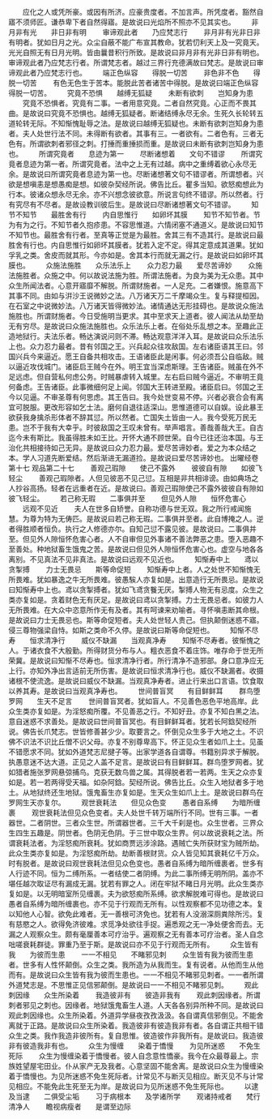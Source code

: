 <!-- { "loadSidebar": true } -->
　　应化之人或凭所豪。或因有所济。应豪贵度者。不加言声。所凭度者。豁然自寤不须师匠。谦恭卑下者自然得寤。是故说曰光焰所不照亦不见其实也。
　　非月非有光　　非日非有明
　　审谛观此者　　乃应梵志行
　　非月非有光非日非有明者。犹如日月之光。众尘自蔽不能广布宣其教命。犹若忉利天上及一究竟天。光光自照无有日月光明。皆由曩昔积行所致。是故说曰非月非有光非日非有明也。审谛观此者乃应梵志行者。所谓梵志者。越过三界行充德满故曰梵志。是故说曰审谛观此者乃应梵志行也。
　　端正色纵容　　得脱一切苦
　　非色非不色　　得脱一切苦
　　有色无色生于苦本。能脱此苦者诸苦中得脱。是故说曰端正色纵容得脱一切苦。
　　究竟不恐惧　　越缚无狐疑
　　未断有欲刺　　岂知身为患
　　究竟不恐惧者。究竟有二事。一者用意究竟。二者自然究竟。心正而不畏其曲。是故说曰究竟不恐惧也。越缚无狐疑者。断诸结缚永尽无余。生死久长轮转五道轮转无际。不知惭愧耻辱之法。是故说曰越缚无狐疑也。未断有欲刺岂知身为患者。夫人处世行法不同。未得断有欲者。其事有三。一者欲有。二者色有。三者无色有。所谓欲刺者邪径之刺。打捶而重捶损而重。是故说曰未断有欲刺岂知身为患也。
　　所谓究竟者　　息迹为第一
　　尽断诸想着　　文句不错谬
　　所谓究竟者息迹为第一者。所谓究竟者。法中之上无有过越。病中之重缚着欲心永尽无余。是故说曰所谓究竟者息迹为第一也。尽断诸想著文句不错谬者。所谓想者。兴欲是想嗔恚是想愚痴是想。如彼杂契经所说。佛告比丘。瞿多当知。欲怒痴想此为行本。彼诸众想永尽无余。亦不兴想念彼欲意。所说言句终不错谬。所以然者。行有究尽有不尽者。是故设教训彼后生。是故说曰尽断诸想著文句不错谬。
　　知节不知节　　最胜舍有行
　　内自思惟行　　如卵坏其膜
　　知节不知节者。节为有为之行。不知节者久抱疹患。不容思惟道。六情闭塞不通道义。是故说曰知节不知节也。最胜舍有行者。至真等正觉是为最胜。舍其三有不造其行。是故说曰最胜舍有行也。内自思惟行如卵坏其膜者。犹若入定不定。得其定意成其道果。犹如孚乳之类。舍皮而就其形。今亦如是。舍其本行而就无漏之行。是故说曰如卵坏其膜也。
　　众施法施胜　　众乐法乐上
　　众力忍力最　　爱尽苦谛妙
　　众施法施胜者。众施之中。何以故说法施为胜。所谓法施者。为良为美为无众患。其中众生所闻法者。心意开寤靡不解脱。所谓财施者。一人足充。二者嫌恨。施意高下其事不同。由如与洴沙王说微妙之法。八万诸天万二千摩竭众生。复与释提桓因。在石室之中说微妙法。八万诸天皆得微妙法。诸情通达无形挂碍也。是故说众施法施胜也。所谓财施者。今日受施明当更求。其中至求天上道者。彼人闻法从劫至劫无有穷尽。是故说曰众施法施胜也。众乐法乐上者。在俗处乐乱想之本。至趣此正造地狱行。夫法乐者。畅达演说问则不滞。畅达观意洋洋入耳。是故说曰众乐法乐上也。众力忍力最者。昔有邻国之王。兴兵起众往攻敌国。左右诸臣语其王曰。邻国兴兵今来逼近。愿王自备共相攻击。王语诸臣此是闲事。何必须吾公自临敌。贼以逼近攻伐城门。诸臣启王贼今在外。明王宜当深虑斯理。王告诸臣。贼虽在外不足远虑。但自营私何虑公务。时贼暴虐转入城里。左右启曰贼今逼近。不审明王竟何备虑。王告诸臣。此事微细何足上闻。邻国大王转进至殿。诸臣启曰。邻国之王今以见逼。不审圣尊有何思虑。其王告曰。我今处世变易不停。兴者必衰合会有离宜可脱服。更改形容如乞士法。磨何自退往适深山。思惟道德可以自娱。设此暴王欲获我身擒杀形体者不辞其愆。所以然者。亡国失土皆由一人。我今受死万民无患。岂不于我有大幸乎。时彼敌国之王叹未曾有。举声唱言。善哉善哉大王。自古迄今未有斯比。我虽得胜未如王比。开怀大通不顾世荣。自今已往还治本国。与王治化共相接待如己无异。是故说曰众力忍力最。爱尽苦谛妙者。爱之为本众结之本。学人习道先断爱结。然后渐进无漏道捡。是故说曰爱尽苦谛妙也。
出曜经卷第十七
观品第二十七
　　善观己瑕隙　　使己不露外
　　彼彼自有隙　　如彼飞轻尘
　　善观己瑕隙者。人但见彼恶不见己愆。互相是非共相诽谤。由如典场之人抄谷高扬。轻者在远重者在近。是故说曰。善观己瑕隙使己不露外彼彼自有隙如彼飞轻尘。
　　若己称无瑕　　二事俱并至
　　但见外人隙　　恒怀危害心
　　远观不见近
　　夫人在世多自矫誉。自称功德与世无双。我之所行戒闻施慧。为尊为特为无俦匹。是故说曰若己称无瑕。二事俱并至者。此自博掩之人。逆者得胜顺者恒负。执行之人修德亦尔。自知己愆不露见彼。是故说曰。二事俱并至。但见外人隙恒怀危害心者。人不自审但见外事诸不善法弊恶之患。堕入恶趣不至善处。种地狱畜生饿鬼之苦。是故说曰但见外人隙恒怀危害心也。虚空与地各各离别。不见真法不见非真法。是故说曰远观不见近也。
　　知惭寿中上　　鸢以贪掣搏
　　力士无畏忌　　斯等命促短
　　知惭寿中上者。人之处世不知惭愧无所畏难。犹如暴逸之牛无所畏难。彼愚騃人亦复如是。出意造行无所畏忌。是故说曰知惭寿中上也。鸢以贪掣搏者。犹如飞鸢贪餮无厌。掣搏人物无有忌度。众生之类亦复如是。贪着财色无有厌足。是故说曰鸢以贪掣搏。力士无畏忌者。如彼力人无所畏难。在大众中恣意所作无有及者。其有呵谏来劝喻者。寻怀嗔恚断其命根。是故说曰力士无畏忌也。斯等命促短者。夫人处世轻人贵己。但执颠倒迷惑不寤。侵三尊物强梁自恃。如斯之类命不久停。是故说曰斯等命促短也。
　　知惭不尽寿　　恒求清净行
　　威仪不缺漏　　当观真净寿
　　知惭不尽寿者。彼惭愧之人。于诸衣食不大殷勤。所得财货分布与人。粗衣恶食不着庄饰。唯存命于世无所荣冀。是故说曰知惭不尽寿也。恒求清净行者。所行清净不造邪部。身口意净应无上行。亦知外净出言适前无所伤害。是故说曰恒求清净行也。威仪不缺漏者。收摄诸根不使流逸。是故说曰威仪不缺漏。当观真净寿者。进止行来出口言语。饮食取以养其寿。是故说曰当观真净寿也。
　　世间普盲冥　　有目鲜鲜耳
　　群鸟堕罗网　　生天不足言
　　世间普盲冥者。犹如盲人。不见善色恶色平地高岸。此众生类亦复如是。为淫怒痴所覆。不见善恶之行。不知好丑。亦复不知白黑之法。意自迷惑不求善处。是故说曰世间普盲冥也。有目鲜鲜耳者。犹若长阿鋡契经所说。佛告长爪梵志。世皆修善甚少少。取要言之。怀倒见众生多于大地之土。不识佛不识法不识比丘僧不识父母。亦复不别尊卑高下。怀正见众生者如爪上土。见虽不错愿求不同。犹如外道梵志尼揵子等。出家学道各自谓尊。书籍别异求于解脱。执愚意迷不达大道。正见之人盖不足言。是故说曰有目鲜鲜耳。群鸟堕罗网者。犹如猎者施张罗网悬弶捕鸟。克获无数鸟兽之属。其得脱者若一若两。生天之众亦复如是。若一若两得受天福。如杂阿鋡。契经所说。佛告比丘。众生入地狱者多于地土。从地狱终还生地狱。饿鬼畜生亦复如是。生天众生如爪上土。是故说曰群鸟在罗网生天亦复尔。
　　观世衰耗法　　但见众色变
　　愚者自系缚　　为暗所缠裹
　　观世衰耗法但见众色变者。夫人处世千转万端所行不同。世有三事。一者器世。二者阴世。三者众生世。所谓器世者。三千大千刹是也。众生世者。三界众生四生五趣是。阴世者。色阴无色阴。于三世中取众生界。何以故说衰耗之法。所谓衰耗法者。为淫怒痴所衰耗。犹如商贾远涉涂路。遇贼亡失所获财宝为贼所劫。此众生类亦复如是。为淫怒痴所劫。劫断善根财货。众人皆见知其衰耗亿千万众。时有脱者。是故说曰观世衰耗法但见众色变也。愚者自系缚为暗所缠裹者。世多有人行迹不同。恒为二缚所系。一者结使二者阴缚。为此二事所缚无明所阴。盖亦不堪任越次取证尽有漏成无漏。犹若有罪之人。闭在牢狱不睹日月光明。此众生类亦复如是。以无明暗室所见缠裹。夫为欲怒痴所系缚。欲求解脱难可得也。是故说曰愚者自系缚为暗所缠裹也。亦不见于行观而无所有。以性观察都不见功德之本。复以知他人心智。欲免此难者。无一善根可济免也。犹若有人没溺深厕粪除所污。复有慈愍之人。欲得免济彼难。求觅净处欲往手捉。遍悉观之无一净处便舍而去。无漏之人观察众生。颇有毫厘善本可疗治乎。遍观察之无有善本可疗治者。圣人自念咄嗟衰耗群徒。罪重乃至于斯。是故说曰亦不见于行观而无所有。
　　众生皆有我　　为彼而生患
　　一一不相见　　不睹邪见刺
　　众生皆有我为彼而生患者。世多有人性怀颠倒。众生之类。我所造为从我而生。复有说者。从他而生从他而有。是故说曰众生皆有我为彼而生患也。一一不相见不睹邪见刺者。一一者所谓外道梵志是。不思惟正见信邪颠倒。是故说曰一一不相见不睹邪见刺。
　　观此刺因缘　　众生所染着
　　我造彼非有　　彼造非我有
　　观此刺因缘者。所谓刺者邪见之刺也。因缘者。地狱饿鬼畜生人道。人天各各别异所种不同。是故说曰观此刺因缘也。众生所染着。外道异学昼夜孜孜汲汲。各自谓真信邪倒见。不能舍离就于正路。是故说曰众生所染着。我造彼非有彼造我非有者。各自谓正共相干错众生之类。我作我造非彼所有。复自思惟。彼造彼作非我所有。是故说曰。我造彼非有彼造我非有也。
　　众生为慢缠　　染着于憍慢
　　为见所迷惑　　不免生死际
　　众生为慢缠染着于憍慢者。彼人自念意性憍豪。我今在众最尊最上。宗族姓望屋宅田业。仆从家产无及我者。心意坚固不能舍离。是故说曰众生为慢缠染着于憍慢也。为见所迷惑不免生死际者。计常见不与断灭见相应。断灭见不与计常见相应。不能免此生死至无为岸。是故说曰为见所迷惑不免生死际也。
　　以逮及当逮　　二俱受尘垢
　　习于病根本　　及学诸所学
　　观诸持戒者　　梵行清净人
　　瞻视病瘦者　　是谓至边际
